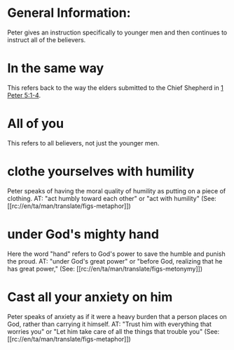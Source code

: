 # General Information:

Peter gives an instruction specifically to younger men and then continues to instruct all of the believers.

# In the same way

This refers back to the way the elders submitted to the Chief Shepherd in [1 Peter 5:1-4](./01.md).

# All of you

This refers to all believers, not just the younger men.

# clothe yourselves with humility

Peter speaks of having the moral quality of humility as putting on a piece of clothing. AT: "act humbly toward each other" or "act with humility" (See: [[rc://en/ta/man/translate/figs-metaphor]])

# under God's mighty hand

Here the word "hand" refers to God's power to save the humble and punish the proud. AT: "under God's great power" or "before God, realizing that he has great power," (See: [[rc://en/ta/man/translate/figs-metonymy]])

# Cast all your anxiety on him

Peter speaks of anxiety as if it were a heavy burden that a person places on God, rather than carrying it himself. AT: "Trust him with everything that worries you" or "Let him take care of all the things that trouble you" (See: [[rc://en/ta/man/translate/figs-metaphor]])